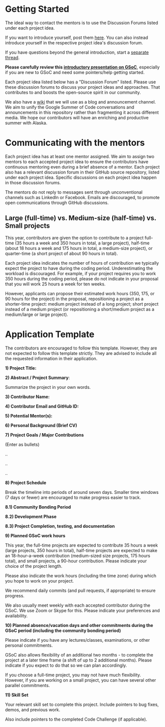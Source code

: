 # Getting Started
The ideal way to contact the mentors is to use the Discussion Forums listed under each project idea. 

If you want to introduce yourself, post them [here](https://github.com/uaanchorage/GSoC/discussions/1). You can also instead introduce yourself in the respective project idea's discussion forum.

If you have questions beyond the general introduction, start a [separate thread](https://github.com/uaanchorage/GSoC/discussions/). 

**Please carefully review this [introductory presentation on GSoC](https://pradeeban.github.io/_pages/foss.html/)**, especially if you are new to GSoC and need some pointers/help getting started.

Each project idea listed below has a "Discussion Forum" listed. Please use these discussion forums to discuss your project ideas and approaches. That contributes to and boosts the open-source spirit in our community. 

We also have a [wiki](https://github.com/uaanchorage/GSoC/wiki) that we will use as a blog and announcement channel. We aim to unify the Google Summer of Code conversations and announcements in this repository rather than fragmenting it across different media. We hope our contributors will have an enriching and productive summer with Alaska.

# Communicating with the mentors

Each project idea has at least one mentor assigned. We aim to assign two mentors to each accepted project idea to ensure the contributors have continuous mentoring even during a brief absence of a mentor. Each project also has a relevant discussion forum in their GitHub source repository, listed under each project idea. Specific discussions on each project idea happen in those discussion forums.

The mentors do not reply to messages sent through unconventional channels such as LinkedIn or Facebook. Emails are discouraged, to promote open communications through GitHub discussions.

## Large (full-time) vs. Medium-size (half-time) vs. Small projects

This year, contributors are given the option to contribute to a project full-time (35 hours a week and 350 hours in total, a large project), half-time (about 18 hours a week and 175 hours in total, a medium-size project), or quarter-time (a short project of about 90 hours in total). 

Each project idea indicates the number of hours of contribution we typically expect the project to have during the coding period. Underestimating the workload is discouraged. For example, if your project requires you to work 350 hours during the coding period, please do not indicate in your proposal that you will work 25 hours a week for ten weeks. 

However, applicants can propose their estimated work hours (350, 175, or 90 hours for the project) in the proposal, repositioning a project as a shorter-time project: medium project instead of a long project; short project instead of a medium project (or repositioning a short/medium project as a medium/large or large project).


# Application Template

The contributors are encouraged to follow this template. However, they are not expected to follow this template strictly. They are advised to include all the requested information in their application.

**1) Project Title:**

**2) Abstract / Project Summary**:

Summarize the project in your own words.

**3) Contributor Name:**

**4) Contributor Email and GitHub ID:**

**5) Potential Mentor(s):**

**6) Personal Background (Brief CV)**

**7) Project Goals / Major Contributions**

(Enter as bullets)

..
     
..
     
..

**8) Project Schedule**

Break the timeline into periods of around seven days. Smaller time windows (7 days or fewer) are encouraged to make progress easier to track.

**8.1) Community Bonding Period**

**8.2) Development Phase**

**8.3) Project Completion, testing, and documentation**

**9) Planned GSoC work hours**

This year, the full-time projects are expected to contribute 35 hours a week (large projects, 350 hours in total), half-time projects are expected to make an 18-hour-a-week contribution (medium-sized size projects, 175 hours total), and small projects, a 90-hour contribution. Please indicate your choice of the project length. 

Please also indicate the work hours (including the time zone) during which you hope to work on your project. 

We recommend daily commits (and pull requests, if appropriate) to ensure progress.

We also usually meet weekly with each accepted contributor during the GSoC. We use Zoom or Skype for this. Please indicate your preferences and availability.

**10) Planned absence/vacation days and other commitments during the GSoC period (including the community bonding period)**

Please indicate if you have any lectures/classes, examinations, or other personal commitments.

GSoC  also allows flexibility of an additional two months - to complete the project at a later time frame (a shift of up to 2 additional months). Please indicate if you expect to do that so we can plan accordingly.

If you choose a full-time project, you may not have much flexibility. However, if you are working on a small project, you can have several other parallel commitments.

**11) Skill Set**

Your relevant skill set to complete this project. Include pointers to bug fixes, demos, and previous work.

Also include pointers to the completed Code Challenge (if applicable).

